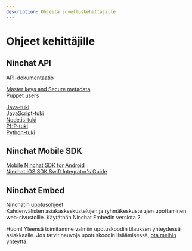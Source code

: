 ```yaml
---
description: Ohjeita sovelluskehittäjille
---
```


# Ohjeet kehittäjille

## Ninchat API

[API-dokumentaatio](https://ninchat.com/api)

[Master keys and Secure metadata](https://github.com/ninchat/ninchat-api/blob/v2/master.md)  
[Puppet users](https://github.com/ninchat/ninchat-api/blob/v2/puppet.md)

[Java-tuki](https://github.com/ninchat/ninchat-java)  
[JavaScript-tuki](https://github.com/ninchat/ninchat-js)  
[Node.js-tuki  
](https://github.com/ninchat/ninchat-nodejs)[PHP-tuki  
](https://github.com/ninchat/ninchat-php)[Python-tuki](https://github.com/ninchat/ninchat-python)

## Ninchat Mobile SDK

[Mobile Ninchat SDK for Android](https://github.com/somia/ninchat-sdk-android)  
[Ninchat iOS SDK Swift Integrator's Guide](https://github.com/somia/ninchat-sdk-ios-swift)

## Ninchat Embed

[Ninchatin upotusohjeet](https://github.com/ninchat/ninchat-embed/blob/master/embed2.md)   
Kahdenvälisten asiakaskeskustelujen ja ryhmäkeskustelujen upottaminen web-sivustoille. Käytäthän Ninchat Embedin versiota 2.

Huom! Yleensä toimitamme valmiin upotuskoodin tilauksen yhteydessä asiakkaalle. Jos tarvit neuvoja upotuskoodin lisäämisessä, [ota meihin yhteyttä](https://ninchat.com/contact?help).

